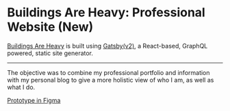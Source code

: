 # Buildings Are Heavy: Professional Website (New)

[Buildings Are Heavy](https://buildingsareheavy.com) is built using [Gatsby(v2)](https://www.gatsbyjs.org/), a React-based, GraphQL powered, static site generator.

---

The objective was to combine my professional portfolio and information with my personal blog to give a more holistic view of who I am, as well as what I do.

[Prototype in Figma](https://www.figma.com/proto/gWEANvhH1dZTGOPVmGP9Z60K/Buildings-Are-Heavy-dot-com?node-id=0%3A1&scaling=min-zoom)